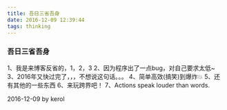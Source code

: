 ```yaml
---
title: 吾日三省吾身
date: 2016-12-09 12:39:44
tags: thinking
---
```


### 吾日三省吾身
1、我是来博客反省的，1，2，3
2、因为程序出了一点bug，对自己要求太低~
3、2016年又快过完了，，，不想说这句话。。。
4、简单高效(搞笑)到爆炸💥
5、还有其他的一些东西
6、来玩跨界吧！
7、Actions speak louder than words.

2016-12-09 by kerol

